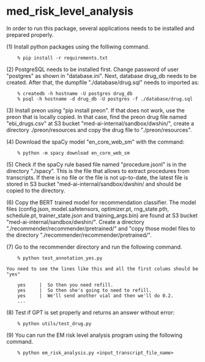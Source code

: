 # med_risk_level_analysis

In order to run this package, several applications needs to be installed and prepared properly.

(1) Install python packages using the folliwing command.
```
    % pip install -r requirements.txt
```

(2) PostgreSQL needs to be installed first. Change password of user "postgres" as shown in "database.ini". Next, database drug_db needs to be created. After that, the dumpfile "./database/drug.sql" needs to imported as:
```
    % createdb -h hostname -U postgres drug_db
    % psql -h hostname -d drug_db -U postgres -f ./database/drug.sql
```

(3) Install preon using "pip install preon". If that does not work, use the preon that is locally copied. In that case, find the preon drug file named "ebi_drugs.csv" at S3 bucket "med-ai-internal/sandbox/dwshin/", create a directory ./preon/resources and copy the drug file to "./preon/resources".

(4) Download the spaCy model "en_core_web_sm" with the command:
```
    % python -m spacy download en_core_web_sm
```

(5) Check if the spaCy rule based file named "procedure.jsonl" is in the directory "./spacy". This is the file that allows to extract procedures from transcripts. If there is no file or the file is not up-to-date, the latest file is stored in S3 bucket "med-ai-internal/sandbox/dwshin/ and should be copied to the directory.

(6) Copy the BERT trained model for recommendation classifier. The model files (config.json, model.safetensors, optimizer.pt, rng_state.pth, schedule.pt, trainer_state.json and training_args.bin) are found at S3 bucket "med-ai-internal/sandbox/dwshin/". Create a directory "./recommender/recommender/pretrained/" and "copy those model files to the directory "./recommender/recommender/pretrained/".

(7) Go to the recommender directory and run the following command.
```
    % python test_annotation_yes.py
```

    You need to see the lines like this and all the first colums should be "yes"
```
    yes     |  So then you need refill.
    yes     |  So then she's going to need to refill.
    yes     |  We'll send another vial and then we'll do 0.2. 
    ...
```

(8) Test if GPT is set properly and returns an answer without error:
```
    % python utils/test_drug.py 
```

(9) You can run the EM risk level analysis program using the following command.
```
    % python em_risk_analysis.py <input_transcript_file_name>
```



